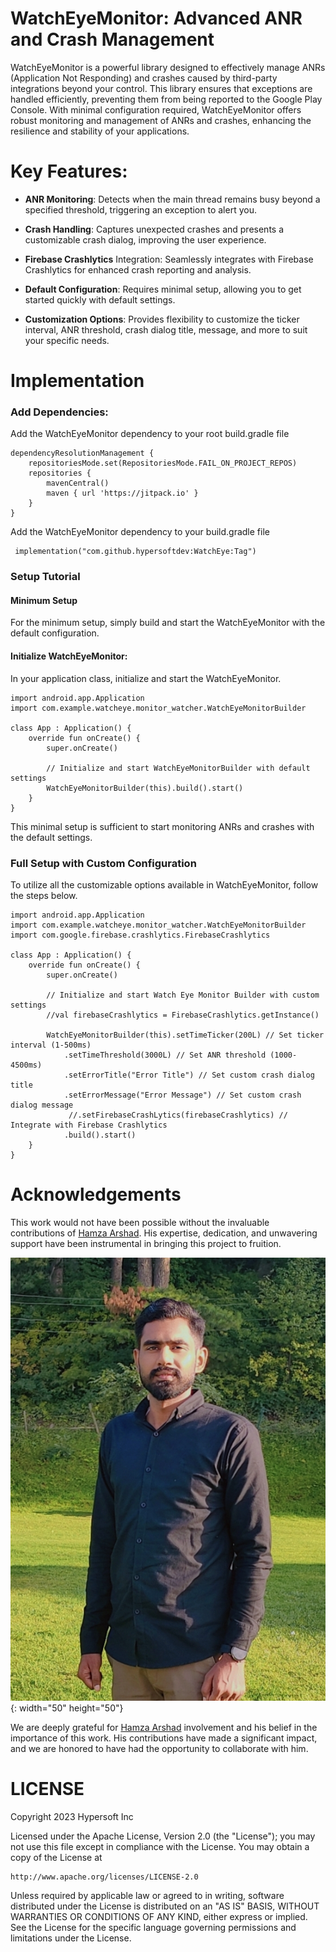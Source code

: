 # WatchEyeMonitor: Advanced ANR and Crash Management

WatchEyeMonitor is a powerful library designed to effectively manage ANRs (Application Not Responding) and crashes caused by third-party
integrations beyond your control. This library ensures that exceptions are handled efficiently, preventing them from being reported to the
Google Play Console. With minimal configuration required, WatchEyeMonitor offers robust monitoring and management of ANRs and crashes,
enhancing the resilience and stability of your applications.

# **Key Features:**

- **ANR Monitoring**: Detects when the main thread remains busy beyond a specified threshold, triggering an exception to alert you.

- **Crash Handling**: Captures unexpected crashes and presents a customizable crash dialog, improving the user experience.

- **Firebase Crashlytics** Integration: Seamlessly integrates with Firebase Crashlytics for enhanced crash reporting and analysis.

- **Default Configuration**: Requires minimal setup, allowing you to get started quickly with default settings.

- **Customization Options**: Provides flexibility to customize the ticker interval, ANR threshold, crash dialog title, message, and more to suit your specific needs.

# **Implementation**

### Add Dependencies:

Add the WatchEyeMonitor dependency to your root build.gradle file

	dependencyResolutionManagement {
		repositoriesMode.set(RepositoriesMode.FAIL_ON_PROJECT_REPOS)
		repositories {
			mavenCentral()
			maven { url 'https://jitpack.io' }
		}
	} 
	

Add the WatchEyeMonitor dependency to your build.gradle file

     implementation("com.github.hypersoftdev:WatchEye:Tag")

### Setup Tutorial

#### Minimum Setup

For the minimum setup, simply build and start the WatchEyeMonitor with the default configuration.

#### Initialize WatchEyeMonitor:

In your application class, initialize and start the WatchEyeMonitor.

```
import android.app.Application
import com.example.watcheye.monitor_watcher.WatchEyeMonitorBuilder

class App : Application() {
    override fun onCreate() {
        super.onCreate()

        // Initialize and start WatchEyeMonitorBuilder with default settings
        WatchEyeMonitorBuilder(this).build().start()
    }
}

```

This minimal setup is sufficient to start monitoring ANRs and crashes with the default settings.

### Full Setup with Custom Configuration

To utilize all the customizable options available in WatchEyeMonitor, follow the steps below.

```
import android.app.Application
import com.example.watcheye.monitor_watcher.WatchEyeMonitorBuilder
import com.google.firebase.crashlytics.FirebaseCrashlytics

class App : Application() {
    override fun onCreate() {
        super.onCreate()

        // Initialize and start Watch Eye Monitor Builder with custom settings
        //val firebaseCrashlytics = FirebaseCrashlytics.getInstance()
        
        WatchEyeMonitorBuilder(this).setTimeTicker(200L) // Set ticker interval (1-500ms)
            .setTimeThreshold(3000L) // Set ANR threshold (1000-4500ms)
            .setErrorTitle("Error Title") // Set custom crash dialog title
            .setErrorMessage("Error Message") // Set custom crash dialog message
             //.setFirebaseCrashLytics(firebaseCrashlytics) // Integrate with Firebase Crashlytics
            .build().start()
    }
}

```

# Acknowledgements

This work would not have been possible without the invaluable contributions of [Hamza Arshad](https://github.com/Hamza384). His expertise, dedication, and unwavering support have been instrumental in bringing this project to fruition.

![Profile](https://github.com/hypersoftdev/WatchEye/blob/master/screens/image.jpg?raw=true){: width="50" height="50"}

We are deeply grateful for [Hamza Arshad](https://github.com/Hamza384) involvement and his belief in the importance of this work. His contributions have made a significant impact, and we are honored to have had the opportunity to collaborate with him.

# LICENSE

Copyright 2023 Hypersoft Inc

Licensed under the Apache License, Version 2.0 (the "License");
you may not use this file except in compliance with the License.
You may obtain a copy of the License at

    http://www.apache.org/licenses/LICENSE-2.0

Unless required by applicable law or agreed to in writing, software
distributed under the License is distributed on an "AS IS" BASIS,
WITHOUT WARRANTIES OR CONDITIONS OF ANY KIND, either express or implied.
See the License for the specific language governing permissions and
limitations under the License.








